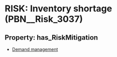 # RISK: __Inventory shortage__ (PBN__Risk_3037)

## Property: has_RiskMitigation

* [Demand management](PBN__Mitigation_1354)

